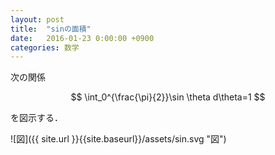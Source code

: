 ```yaml
---
layout: post
title:  "sinの面積"
date:   2016-01-23 0:00:00 +0900
categories: 数学
---
```

次の関係

$$
\int_0^{\frac{\pi}{2}}\sin \theta d\theta=1
$$

を図示する．

![図]({{ site.url }}{{site.baseurl}}/assets/sin.svg "図")
